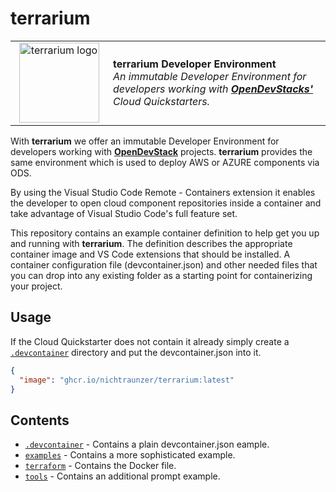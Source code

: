 # **terrarium**

<table style="width: 100%; border-style: none;"><tr>
<td style="width: 140px; text-align: center;"> <img width="128px" src="docs/images/terrarium.png" alt="terrarium logo"/></a></td>
<td>
<strong>terrarium Developer Environment</strong><br />
<i>An immutable Developer Environment for developers working with <b><a href="https://www.opendevstack.org/">OpenDevStacks'</a></b> Cloud Quickstarters.
</td>
</tr></table>

With **terrarium** we offer an immutable Developer Environment for developers working with  **[OpenDevStack](https://www.opendevstack.org/)** projects. **terrarium** provides the same environment which is used to deploy AWS or AZURE components via ODS.

By using the Visual Studio Code Remote - Containers extension it enables the developer to open cloud component repositories inside a container and take advantage of Visual Studio Code's full feature set. 

This repository contains an example container definition to help get you up and running with **terrarium**. The definition describes the appropriate container image and VS Code extensions that should be installed. A container configuration file (devcontainer.json) and other needed files that you can drop into any existing folder as a starting point for containerizing your project.

## Usage

If the Cloud Quickstarter does not contain it already simply create a [`.devcontainer`](.devcontainer) directory and put the devcontainer.json into it.
```json
{
  "image": "ghcr.io/nichtraunzer/terrarium:latest"
}
```
## Contents

- [`.devcontainer`](.devcontainer) - Contains a plain devcontainer.json eample.
- [`examples`](examples) - Contains a more sophisticated example.
- [`terraform`](terraform) - Contains the Docker file.
- [`tools`](tools) - Contains an additional prompt example.
